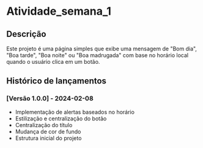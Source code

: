 # Atividade_semana_1

## Descrição

Este projeto é uma página simples que exibe uma mensagem de "Bom dia", "Boa tarde", "Boa noite" ou "Boa madrugada" com base no horário local quando o usuário clica em um botão.

## Histórico de lançamentos

### [Versão 1.0.0] - 2024-02-08

- Implementação de alertas baseados no horário
- Estilização e centralização do botão
- Centralização do título
- Mudança de cor de fundo
- Estrutura inicial do projeto

